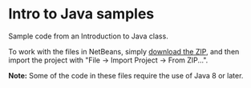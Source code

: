 Intro to Java samples
=====================

Sample code from an Introduction to Java class.

To work with the files in NetBeans, simply [download the ZIP](https://github.com/mc10/intro-to-java-samples/archive/master.zip), and then import the project with "File -> Import Project -> From ZIP...".

**Note:** Some of the code in these files require the use of Java 8 or later.
